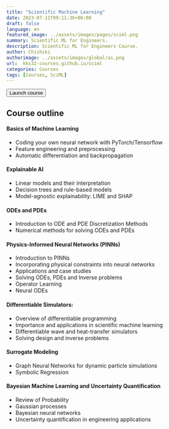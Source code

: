```yaml
---
title: "Scientific Machine Learning"
date: 2023-07-11T09:11:36+06:00
draft: false
language: en
featured_image: ../assets/images/pages/sciml.png
summary: Scientific ML for Engineers.
description: Scientific ML for Engineers Course.
author: Chishiki
authorimage: ../assets/images/global/ai.png
url:  kks32-courses.github.io/sciml
categories: Courses
tags: [Courses, SciML]
---
```


<form action="https://kks32-courses.github.io/sciml" target="_blank">
  <button type="submit" 
          class="block w-full px-5 py-3 text-base font-medium text-white bg-primary-500 border border-transparent rounded-md shadow hover:bg-black focus:outline-none focus:ring-2 focus:ring-white focus:ring-offset-2 focus:ring-offset-primary-500 sm:px-10">
    Launch course
  </button>
</form>


## Course outline
#### Basics of Machine Learning
* Coding your own neural network with PyTorch/Tensorflow
* Feature engineering and preprocessing
* Automatic differentiation and backpropagation
#### Explainable AI
* Linear models and their interpretation
* Decision trees and rule-based models
* Model-agnostic explainability: LIME and SHAP
#### ODEs and PDEs
* Introduction to ODE and PDE Discretization Methods
* Numerical methods for solving ODEs and PDEs
#### Physics-Informed Neural Networks (PINNs)
* Introduction to PINNs
* Incorporating physical constraints into neural networks
* Applications and case studies
* Solving ODEs, PDEs and Inverse problems
* Operator Learning
* Neural ODEs
#### Differentiable Simulators:
* Overview of differentiable programming
* Importance and applications in scientific machine learning
* Differentiable wave and heat-transfer simulators
* Solving design and inverse problems
#### Surrogate Modeling
* Graph Neural Networks for dynamic particle simulations
* Symbolic Regression
#### Bayesian Machine Learning and Uncertainty Quantification
* Review of Probability
* Gaussian processes
* Bayesian neural networks
* Uncertainty quantification in engineering applications